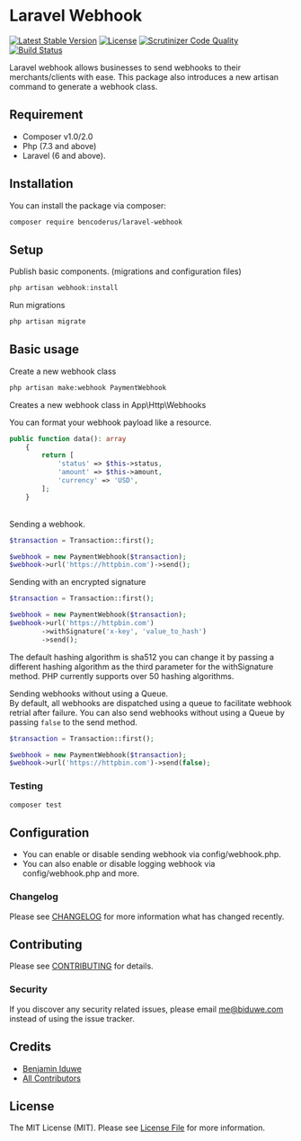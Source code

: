 # Laravel Webhook

[![Latest Stable Version](https://poser.pugx.org/bencoderus/laravel-webhook/v)](//packagist.org/packages/bencoderus/laravel-webhook)
[![License](https://poser.pugx.org/bencoderus/laravel-webhook/license)](//packagist.org/packages/bencoderus/laravel-webhook)
[![Scrutinizer Code Quality](https://scrutinizer-ci.com/g/bencoderus/laravel-webhook/badges/quality-score.png?b=master)](https://scrutinizer-ci.com/g/bencoderus/laravel-webhook/?branch=master)
[![Build Status](https://scrutinizer-ci.com/g/bencoderus/laravel-webhook/badges/build.png?b=master)](https://scrutinizer-ci.com/g/bencoderus/laravel-webhook/build-status/master)

Laravel webhook allows businesses to send webhooks to their merchants/clients with ease. This package also introduces a
new artisan command to generate a webhook class.

## Requirement

- Composer v1.0/2.0
- Php (7.3 and above)
- Laravel (6 and above).

## Installation

You can install the package via composer:

```bash
composer require bencoderus/laravel-webhook
```

## Setup

Publish basic components. (migrations and configuration files)

``` php
php artisan webhook:install
```

Run migrations

```bash
php artisan migrate
```

## Basic usage

Create a new webhook class

```bash
php artisan make:webhook PaymentWebhook
```

Creates a new webhook class in App\Http\Webhooks

You can format your webhook payload like a resource.

```php
public function data(): array
    {
        return [
            'status' => $this->status,
            'amount' => $this->amount,
            'currency' => 'USD',
        ];
    }
```

<br/>
Sending a webhook.

```php
$transaction = Transaction::first();

$webhook = new PaymentWebhook($transaction);
$webhook->url('https://httpbin.com')->send();
```

Sending with an encrypted signature

```php
$transaction = Transaction::first();

$webhook = new PaymentWebhook($transaction);
$webhook->url('https://httpbin.com')
        ->withSignature('x-key', 'value_to_hash')
        ->send();
````

The default hashing algorithm is sha512 you can change it by passing a different hashing algorithm as the third
parameter for the withSignature method. PHP currently supports over 50 hashing algorithms.

Sending webhooks without using a Queue.
<br/>
By default, all webhooks are dispatched using a queue to facilitate webhook retrial after failure. You can also send
webhooks without using a Queue by passing ``false``  to the send method.

```php
$transaction = Transaction::first();

$webhook = new PaymentWebhook($transaction);
$webhook->url('https://httpbin.com')->send(false);
```

### Testing

``` bash
composer test
```

## Configuration

- You can enable or disable sending webhook via config/webhook.php.
- You can also enable or disable logging webhook via config/webhook.php and more.

### Changelog

Please see [CHANGELOG](CHANGELOG.md) for more information what has changed recently.

## Contributing

Please see [CONTRIBUTING](CONTRIBUTING.md) for details.

### Security

If you discover any security related issues, please email me@biduwe.com instead of using the issue tracker.

## Credits

- [Benjamin Iduwe](https://github.com/bencoderus)
- [All Contributors](../../contributors)

## License

The MIT License (MIT). Please see [License File](LICENSE.md) for more information.

